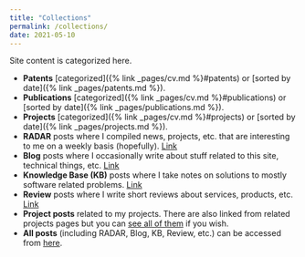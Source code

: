 ```yaml
---
title: "Collections"
permalink: /collections/
date: 2021-05-10
---
```


Site content is categorized here.

* **Patents** [categorized]({% link _pages/cv.md %}#patents)
  or [sorted by date]({% link
  _pages/patents.md %}).
* **Publications** [categorized]({% link _pages/cv.md %}#publications)
  or [sorted by date]({% link
  _pages/publications.md %}).
* **Projects** [categorized]({% link _pages/cv.md %}#projects)
  or [sorted by date]({% link
  _pages/projects.md %}).
* **RADAR** posts where I compiled news, projects, etc. that are interesting to
  me on a weekly basis (hopefully). [Link](/log/categories/radar)
* **Blog** posts where I occasionally write about stuff related to this site,
  technical things, etc. [Link](/log/categories/blog)
* **Knowledge Base (KB)** posts where I take notes on solutions to mostly software
  related problems. [Link](/log/categories/kb)
* **Review** posts where I write short reviews about services, products, etc.
  [Link](/log/categories/review)
* **Project posts** related to my projects. There are also linked from related
  projects pages but you can [see all of them](/log/categories/project) if you wish.
* **All posts** (including RADAR, Blog, KB, Review, etc.) can be accessed from
  [here](/log).
